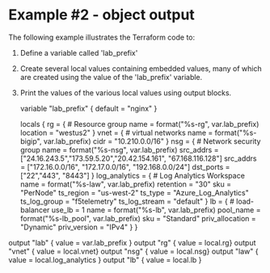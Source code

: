 # Example #2 - object output
The following example illustrates the Terraform code to:
1. Define a variable called 'lab_prefix'
2. Create several local values containing embedded values, many of which are created using the value of the 'lab_prefix' variable.
3. Print the values of the various local values using output blocks.
    
    variable "lab_prefix"       { default = "nginx" }
    
    locals {
      rg = {                    # Resource group
        name                    = format("%s-rg", var.lab_prefix)
        location                = "westus2"
      }
      vnet = {                  # virtual networks
        name                    = format("%s-bigip", var.lab_prefix)
        cidr                    = "10.210.0.0/16"
      }
      nsg = {                   # Network security group
        name                    = format("%s-nsg", var.lab_prefix)
        src_addrs               = ["24.16.243.5","173.59.5.20","20.42.154.161", "67.168.116.128"]
        src_addrs               = ["172.16.0.0/16", "172.17.0.0/16", "192.168.0.0/24"]
        dst_ports               = ["22","443", "8443"]
      }
      log_analytics = {         # Log Analytics Workspace
        name                    = format("%s-law", var.lab_prefix)
        retention               = "30"
        sku                     = "PerNode"
        ts_region               = "us-west-2"
        ts_type                 = "Azure_Log_Analytics"
        ts_log_group            = "f5telemetry"
        ts_log_stream           = "default"
      }
      lb = {                    # load-balancer
        use_lb                  = 1
        name                    = format("%s-lb", var.lab_prefix)
        pool_name               = format("%s-lb_pool", var.lab_prefix)
        sku                     = "Standard"
        priv_allocation         = "Dynamic"
        priv_version            = "IPv4"
      }
    }


output "lab"  { value = var.lab_prefix }
output "rg"   { value = local.rg}
output "vnet" { value = local.vnet}
output "nsg"  { value = local.nsg}
output "law"  { value = local.log_analytics }
output "lb" { value = local.lb }

